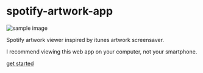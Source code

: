 # spotify-artwork-app

![sample image](https://user-images.githubusercontent.com/61040486/107219541-98e6ed00-6a54-11eb-9928-48d482859720.gif)

Spotify artwork viewer inspired by itunes artwork screensaver.  

I recommend viewing this web app on your computer, not your smartphone.  

[get started](https://spotify-artwork-app.vercel.app/)
